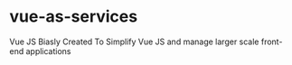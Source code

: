 # vue-as-services
Vue JS Biasly Created To Simplify Vue JS and manage larger scale front-end applications
